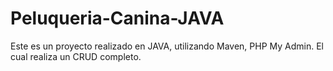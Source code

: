 # Peluqueria-Canina-JAVA
Este es un proyecto realizado en JAVA, utilizando Maven, PHP My Admin. El cual realiza un CRUD completo.
